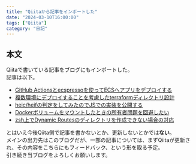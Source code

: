 ```yaml
---
title: "Qiitaから記事をインポートした"
date: "2024-03-10T16:00:00"
tags: ["Qiita"]
category: "日記"
---
```


## 本文
Qiitaで書いている記事をブログにもインポートした。  
記事は以下。  

- [GitHub Actionsとecspressoを使ってECSへアプリをデプロイする](https://qiita.com/_kei_s/items/1c4a3455f18ba287f785)
- [複数環境にデプロイすることを考慮したterraformディレクトリ設計](https://qiita.com/_kei_s/items/d0239966727e3889a7ee)
- [heic/heifの判定をしてみたのでJSでの実装を公開する](https://qiita.com/_kei_s/items/54bbbf3af6cf7b5fc88e)
- [Dockerボリュームをマウントしたときの所有者問題を回避したい](https://qiita.com/_kei_s/items/393059ca6d04edd02724)
- [zsh上でDynamic Routesのディレクトリを作成できない場合の対応](https://qiita.com/_kei_s/items/b76f1d38c67e796a3bb8)

とはいえ今後Qiita側で記事を書かないとか、更新しないとかでは**ない**。  
メインの出力先はこのブログだが、一部の記事については、まずQiitaが更新され、その内容をこちらにもフィードバック、という形を取る予定。  
引き続き当ブログをよろしくお願いします。  


